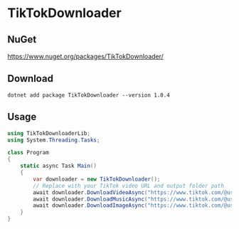 # TikTokDownloader

## NuGet
https://www.nuget.org/packages/TikTokDownloader/

## Download
```dotnet add package TikTokDownloader --version 1.0.4```

## Usage

```csharp
using TikTokDownloaderLib;
using System.Threading.Tasks;

class Program
{
    static async Task Main()
    {
        var downloader = new TikTokDownloader();
        // Replace with your TikTok video URL and output folder path
        await downloader.DownloadVideoAsync("https://www.tiktok.com/@username/video/1234567890", @"C:\Downloads\TikTok", string fileName = "video.mp4");
        await downloader.DownloadMusicAsync("https://www.tiktok.com/@username/video_or_photo/1234567890", @"C:\Downloads\TikTok", string fileName = "music.mp3"); 
        await downloader.DownloadImageAsync("https://www.tiktok.com/@username/photo/1234567890", @"C:\Downloads\TikTok", string fileName = "photo.jpg");
    }
}
```
